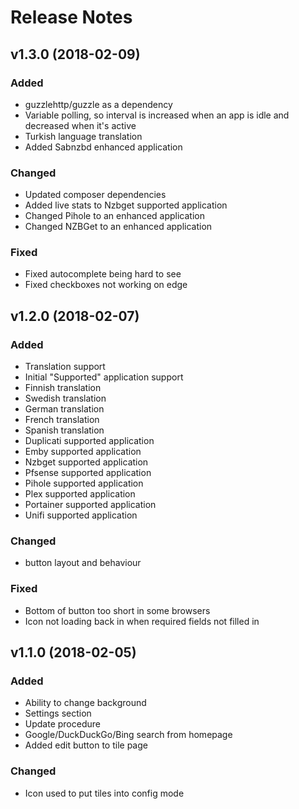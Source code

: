 # Release Notes

## v1.3.0 (2018-02-09)

### Added
- guzzlehttp/guzzle as a dependency
- Variable polling, so interval is increased when an app is idle and decreased when it's active
- Turkish language translation
- Added Sabnzbd enhanced application

### Changed
- Updated composer dependencies
- Added live stats to Nzbget supported application  
- Changed Pihole to an enhanced application
- Changed NZBGet to an enhanced application

### Fixed
- Fixed autocomplete being hard to see
- Fixed checkboxes not working on edge


## v1.2.0 (2018-02-07)

### Added
- Translation support
- Initial "Supported" application support
- Finnish translation
- Swedish translation
- German translation
- French translation
- Spanish translation
- Duplicati supported application
- Emby supported application
- Nzbget supported application
- Pfsense supported application
- Pihole supported application
- Plex supported application
- Portainer supported application
- Unifi supported application

### Changed
- button layout and behaviour

### Fixed
- Bottom of button too short in some browsers
- Icon not loading back in when required fields not filled in


## v1.1.0 (2018-02-05)

### Added
- Ability to change background
- Settings section
- Update procedure
- Google/DuckDuckGo/Bing search from homepage
- Added edit button to tile page

### Changed
- Icon used to put tiles into config mode
